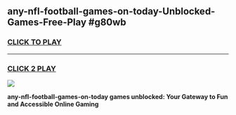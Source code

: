 
## any-nfl-football-games-on-today-Unblocked-Games-Free-Play #g80wb
<h3>
<a href="https://us.freeplayer.one?title=any-nfl-football-games-on-today&ref=9M">CLICK TO PLAY</a></h3>
<hr>

<h3>
<a href="https://us.freeplayer.one?title=any-nfl-football-games-on-today&ref=9M">CLICK 2 PLAY</a>
  
</h3>

<a href="https://us.freeplayer.one?title=any-nfl-football-games-on-today&ref=9M"><img src="https://clearcache.store/games.png"></a>


**any-nfl-football-games-on-today games unblocked: Your Gateway to Fun and Accessible Online Gaming**
